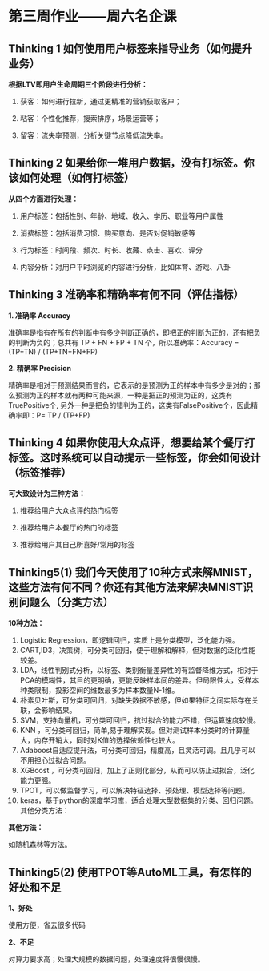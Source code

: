 # 第三周作业——周六名企课

## Thinking 1 如何使用用户标签来指导业务（如何提升业务）

**根据LTV即用户生命周期三个阶段进行分析：**

1. 获客：如何进行拉新，通过更精准的营销获取客户；

2. 粘客：个性化推荐，搜索排序，场景运营等；

3. 留客：流失率预测，分析关键节点降低流失率。



## Thinking 2 如果给你一堆用户数据，没有打标签。你该如何处理（如何打标签）

**从四个方面进行处理：**

1. 用户标签：包括性别、年龄、地域、收入、学历、职业等用户属性

2. 消费标签：包括消费习惯、购买意向、是否对促销敏感等

3. 行为标签：时间段、频次、时长、收藏、点击、喜欢、评分

4. 内容分析：对用户平时浏览的内容进行分析，比如体育、游戏、八卦



## Thinking 3 准确率和精确率有何不同（评估指标）

**1. 准确率 Accuracy**

准确率是指有在所有的判断中有多少判断正确的，即把正的判断为正的，还有把负的判断为负的；总共有 TP + FN + FP + TN 个，所以准确率：Accuracy = (TP+TN) / (TP+TN+FN+FP)

**2. 精确率 Precision**

精确率是相对于预测结果而言的，它表示的是预测为正的样本中有多少是对的；那么预测为正的样本就有两种可能来源，一种是把正的预测为正的，这类有TruePositive个, 另外一种是把负的错判为正的，这类有FalsePositive个，因此精确率即：P= TP / (TP+FP)



## Thinking 4 如果你使用大众点评，想要给某个餐厅打标签。这时系统可以自动提示一些标签，你会如何设计（标签推荐）

**可大致设计为三种方法：**

1. 推荐给用户大众点评的热门标签

2. 推荐给用户本餐厅的热门的标签

3. 推荐给用户其自己所喜好/常用的标签



## Thinking5(1) 我们今天使用了10种方式来解MNIST，这些方法有何不同？你还有其他方法来解决MNIST识别问题么（分类方法）

**10种方法：**

1. Logistic Regression，即逻辑回归，实质上是分类模型，泛化能力强。
2. CART,ID3，决策树，可分类可回归，便于理解和解释，但对数据的泛化性能较差。
3. LDA，线性判别式分析，以标签、类别衡量差异性的有监督降维方式，相对于PCA的模糊性，其目的更明确，更能反映样本间的差异。但局限性大，受样本种类限制，投影空间的维数最多为样本数量N-1维。
4. 朴素贝叶斯，可分类可回归，对缺失数据不敏感，但如果特征之间实际存在关联，会影响结果。
5. SVM，支持向量机，可分类可回归，抗过拟合的能力不错，但运算速度较慢。
6. KNN ，可分类可回归，简单,易于理解实现。但对测试样本分类时的计算量大，内存开销大，同时对K值的选择依赖性也较大。
7. Adaboost自适应提升法，可分类可回归，精度高，且灵活可调。且几乎可以不用担心过拟合问题。
8. XGBoost ，可分类可回归，加上了正则化部分，从而可以防止过拟合，泛化能力更强。
9. TPOT，可以做监督学习，可以解决特征选择、预处理、模型选择等问题。
10. keras，基于python的深度学习库，适合处理大型数据集的分类、回归问题。其他分类方法：

**其他方法：**

如随机森林等方法。



## Thinking5(2) 使用TPOT等AutoML工具，有怎样的好处和不足

**1、好处**

使用方便，省去很多代码

**2、不足**

对算力要求高；处理大规模的数据问题，处理速度将很慢很慢。